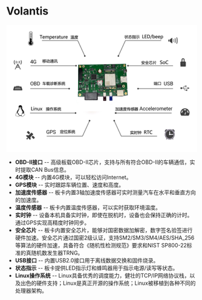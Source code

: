 # Volantis

![Volantis](/profile/images/device.jpg)

- **OBD-II接口** -- 高级板载OBD-II芯片，支持与所有符合OBD-II的车辆通信，实时提取CAN Bus信息。
- **4G模块** -- 内置4G模块，可以轻松访问Internet。
- **GPS模块** -- 实时跟踪车辆位置、速度和高度。
- **加速度传感器** -- 板卡内置3轴加速度传感器可实时测量汽车在水平和垂直方向的加速度。
- **温度传感器** -- 板卡内置温度传感器，可以实时获取环境温度。
- **实时钟** -- 设备本机具备实时钟，即使在脱机时，设备也会保持正确的计时。通过GPS实现高精度时钟同步。
- **安全芯片** -- 板卡内置安全芯片，能够对国密数据加解密，数字签名验签进行硬件加速。安全芯片通过国密2级认证，支持SM2/SM3/SM4/AES/SHA_256等算法的硬件加速，具备符合《随机性检测规范》要求和NIST SP800-22标准的真随机数发生器TRNG。
- **USB接口** -- 内置USB2.0接口用于离线数据交换和固件烧录。
- **状态指示** -- 板卡提供LED指示灯和蜂鸣器用于指示电源/读写等状态。
- **Linux操作系统** -- Linux具备优秀的调度能力，健壮的TCP/IP网络协议栈，以及出色的硬件支持；Linux是真正开源的操作系统；Linux被移植到各种不同的处理器架构。
